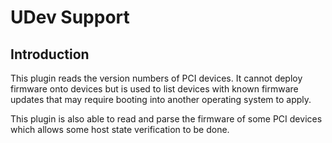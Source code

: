 UDev Support
============

Introduction
------------

This plugin reads the version numbers of PCI devices. It cannot deploy firmware
onto devices but is used to list devices with known firmware updates that may
require booting into another operating system to apply.

This plugin is also able to read and parse the firmware of some PCI devices
which allows some host state verification to be done.
